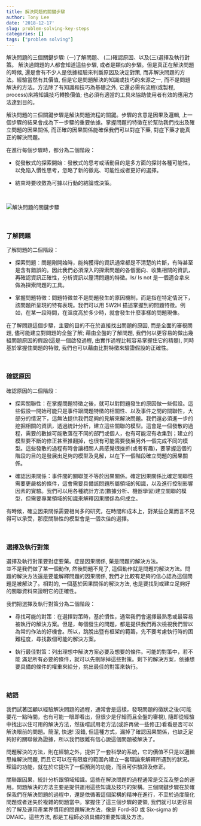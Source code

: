 ```yaml
---
title: 解決問題的關鍵步驟
author: Tony Lee
date: '2018-12-17'
slug: problem-solving-key-steps
categories: []
tags: ["problem solving"]
---
```

解決問題的三個關鍵步驟: (一)了解問題、 (二)確認原因、以及(三)選擇及執行對策。
解決過問題的人都會知道這些步驟, 或者是類似的步驟。但是真正在解決問題的時候, 還是會有不少人是依據經驗來判斷原因及決定對策, 而非解決問題的方法。經驗當然有其價值, 但是它是問題解決的知識或技巧的來源之一, 而不是問題解決的方法。方法除了有知識和技巧為基礎之外, 它還必需有流程(或製程, process)來將知識技巧轉換價值; 也必須有適當的工具來協助使用者有效的應用方法達到目的。

解決問題的三個關鍵步驟是解決問題流程的關鍵。步驟的含意是因果及邏輯, 上一個步驟的結果會成為下一步驟的重要依據。掌握問題的特徵在於幫助我們找出及確立問題的因果關係, 而正確的因果關係能確保我們可以對症下藥, 對症下藥才能真正的解決問題。

在進行每個步驟時，都分為二個階段：

* 從發散式的探索開始：發散式的思考或活動目的是多方面的探討各種可能性，以免陷入慣性思考，忽略了新的徵兆、可能性或者更好的選擇。

* 結束時要收斂為可據以行動的結論或決策。

<br>

![解決問題的關鍵步驟](/images/post/problem-solving-key-steps.png)

<br>

### 了解問題

了解問題的二個階段：

* 探索問題：問題剛開始時，能夠獲得的資訊通常都是不清楚的片斷，有時甚至是含有錯誤的。因此我們必須深入的探索問題的各個面向、收集相關的資訊，再確認資訊正確性，分析資訊以釐清問題的特徵。Is/ Is not 是一個適合拿來做為探索問題的工具。

* 掌握問題特徵：問題特徵並不是問題發生的原因機制，而是指在特定情況下，該問題所呈現的特有表現。我們可以用 5W2H 描述掌握到的問題特徵。例如，在某一段時間，在溫度高於多少時，就會發生什麼事樣的問題現像。

在了解問題這個步驟，主要的目的不在於直接找出問題的原因, 而是全面的審視問題, 儘可能建立對問題的全盤了解; 藉由全盤的了解問題, 我們何以更容易的做出幾組問題原因的假設(這是一個啟發過程, 由實作過程比較容易掌握住它的精髓), 同時基於掌握住問題的特徵, 我們也可以藉由比對特徵來驗證假設的正確性。

<br>

### 確認原因

確認原因的二個階段：

* 探索關聯性：在掌握問題特徵之後，就可以對問題發生的原因做一些假設。這些假設一開始可能只是事件跟問題特徵的相關性、以及事件之間的關聯性，大部分的情況下，這無法提供我們足夠的見解來解決問題。我們還必須進一步的挖掘相關的資訊，透過統計分析，建立這些關聯的模型。這會是一個發散的過程，需要的數據可能散落在不同的部門或個人，也有可能沒有收集到；建立的模型要不斷的修正甚至推翻掉，也很有可能需要發展另外一個完成不同的模型。這些發散的過程有時會讓相關人員感覺很挫折(或者有趣)，要掌握這個的階段的目的是發展出足夠的模型及見解，以在下一個階段確立問題的因果關係。

* 確認因果關係：事件間的關聯並不等於因果關係。確定因果關係比確定關聯性需要更嚴格的條件，這會需要具備該問題所屬領域的知識，以及進行控制影響因素的實驗。我們可以用各種統計方法(數據分析、機器學習)建立關聯的模型，但需要專業領域的知識來解釋因果關係為何成立。

有時候，確立因果關係需要相尚多的研究，在時間和成本上，對某些企業而言不見得可以承受，那麼關聯性的模型會是一個次佳的選擇。

<br>

### 選擇及執行對策

選擇及執行對策要對症要藥。症是因果關係, 藥是問題的解決方法。    
並不是我們做了某一個動作, 然後問題不見了, 這個動作就是問題的解決方法。問題的解決方法還是要能解釋問題的因果關係, 我們才比較有足夠的信心認為這個問題是被解決了。相對的, 一個基於因果關係的解決方法, 也是要找到或建立足夠好的關聯資料來證明它的正確性。

我們把選擇及執行對策分為二個階段：

* 尋找可能的對策：在選擇對策時，基於慣性，通常我們會選擇最熟悉或最容易被執行的解決方案。但是，每個發生的問題，都是提供我們再次檢視我們習以為常的作法的好機會。所以，跳脫出暨有框架的範籌，先不要考慮執行時的困難程度，尋找數個可能的解決方案。

* 執行最佳對策：列出理想中解決方案必要及想要的條件。可能的對策中，若不能 滿足所有必要的條件，就可以先刪除掉這些對策。剩下的解決方案，依據想要具備的條件的權重來給分，挑出最佳的對策來執行。

<br>

### 結語

我們試著回顧以經驗解決問題的過程，通常會是這樣，發現問題的徵狀之後(可能要花一點時間，也有可能一眼即看出，但很少是仔細而且全盤的審視), 隨即從經驗中找出以住可用的解決方法，然後嚐試用老方法(或許再做一些修正)看看是否可以解決眼前的問題。簡潔, 快速! 沒錯, 但這種方式，漏掉了確認因果關係，也缺乏足夠好的關聯做為證據，所以我們很難有信心說這個問題被解決了。

問題解決的方法，則在經驗之外，提供了一套科學的系統，它的價值不只是以邏輯思維解決問題, 而且它可以在有限度的範圍內建立一套理論來解釋所遇到的狀況。理論的功能，就在於它提供了一個預測的功能，而且可供驗證及修正。

關聯跟因果，統計分析跟領域知識。這些在解決問題的過程通常是交互及整合的運用。問題解決的方法主要是提供運用這些知識及技巧的架構。三個關鍵步驟在於確保我們在解決問題的過程中，還是依循著這個架構的精神在進行，不至於過度簡化問題或者迷失於複雜的問題當中。掌握住了這三個步驟的要領, 我們就可以更容易的了解及運用產業界慣用的問題解決方法，像是 Ford-8D 或 Six-sigma 的 DMAIC。這些方法, 都是工程師必須具備的重要知識及方法。